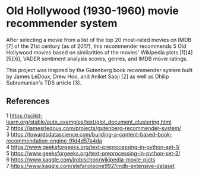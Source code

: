 # Old Hollywood (1930-1960) movie recommender system
After selecting a movie from a list of the top 20 most-rated movies on IMDB \[7\] of the 21st century (as of 2017), this recommender recommends 5 Old Hollywood movies based on similarities of the movies' Wikipedia plots \[1\]\[4\]\[5\]\[6\], VADER sentiment analysis scores, genres, and IMDB movie ratings.

This project was inspired by the Gutenberg book recommender system built by James LeDoux, Drew Hoo, and Aniket Saoji \[2\] as well as Dhilip Subramanian's TDS article \[3\]. 


## References
1 https://scikit-learn.org/stable/auto_examples/text/plot_document_clustering.html <br />
2 https://jamesrledoux.com/projects/gutenberg-recommender-system/ <br />
3 https://towardsdatascience.com/building-a-content-based-book-recommendation-engine-9fd4d57a4da <br />
4 https://www.geeksforgeeks.org/text-preprocessing-in-python-set-1/ <br />
5 https://www.geeksforgeeks.org/text-preprocessing-in-python-set-2/ <br />
6 https://www.kaggle.com/jrobischon/wikipedia-movie-plots <br />
7 https://www.kaggle.com/stefanoleone992/imdb-extensive-dataset
